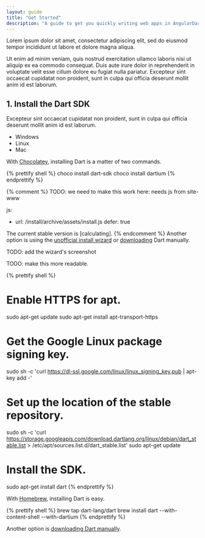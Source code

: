 ```yaml
---
layout: guide
title: "Get Started"
description: "A guide to get you quickly writing web apps in AngularDart."
---
```


Lorem ipsum dolor sit amet, consectetur adipiscing elit, sed do eiusmod tempor incididunt ut labore et dolore magna aliqua. 

Ut enim ad minim veniam, quis nostrud exercitation ullamco laboris nisi ut aliquip ex ea commodo consequat. Duis aute irure dolor in reprehenderit in voluptate velit esse cillum dolore eu fugiat nulla pariatur. Excepteur sint occaecat cupidatat non proident, sunt in culpa qui officia deserunt mollit anim id est laborum.

## 1. Install the Dart SDK

 Excepteur sint occaecat cupidatat non proident, sunt in culpa qui officia deserunt mollit anim id est laborum.

<ul class="tabs__top-bar">
    <li class="tab-link current" data-tab="tab-sdk-install-windows">Windows</li>
    <li class="tab-link" data-tab="tab-sdk-install-linux">Linux</li>
    <li class="tab-link" data-tab="tab-sdk-install-mac">Mac</li>
</ul>
<div id="tab-sdk-install-windows" class="tabs__content current" markdown="1">

With [Chocolatey](https://chocolatey.org/), 
installing Dart is a matter of two commands.

{% prettify shell %}
choco install dart-sdk
choco install dartium
{% endprettify %}

{% comment %}
TODO: we need to make this work here: needs js from site-www

js:
- url: /install/archive/assets/install.js
defer: true

The current stable version is
<span class="editor-build-rev-stable">[calculating]</span>.
{% endcomment %}
Another option is using the
[unofficial install wizard](http://www.gekorm.com/dart-windows/) 
or [downloading](https://www.dartlang.org/install/archive) Dart manually.

TODO: add the wizard's screenshot

</div>
<div id="tab-sdk-install-linux" class="tabs__content" markdown="1">

TODO: make this more readable.

{% prettify shell %}
# Enable HTTPS for apt.
sudo apt-get update
sudo apt-get install apt-transport-https
# Get the Google Linux package signing key.
sudo sh -c 'curl https://dl-ssl.google.com/linux/linux_signing_key.pub | apt-key add -'
# Set up the location of the stable repository.
sudo sh -c 'curl https://storage.googleapis.com/download.dartlang.org/linux/debian/dart_stable.list > /etc/apt/sources.list.d/dart_stable.list'
sudo apt-get update
# Install the SDK.
sudo apt-get install dart
{% endprettify %}
  
</div>
<div id="tab-sdk-install-mac" class="tabs__content" markdown="1">

With [Homebrew](http://brew.sh/),
installing Dart is easy.

{% prettify shell %}
brew tap dart-lang/dart
brew install dart --with-content-shell --with-dartium
{% endprettify %}

Another option is [downloading Dart manually](/install/archive).
   
</div>